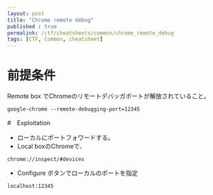 ```yaml
---
layout: post
title: "Chrome remote debug"
published : true
permalink: /ctf/cheatsheets/common/chrome_remote_debug
tags: [CTF, Common, cheatsheet]
---
```


# 前提条件
Remote box でChromeのリモートデバッガポートが解放されていること。
```
google-chrome --remote-debugging-port=12345
```

#　Exploitation
- ローカルにポートフォワードする。
- Local boxのChromeで、
```
chrome://inspect/#devices
```

- Configure ボタンでローカルのポートを指定
```
localhost:12345
```

